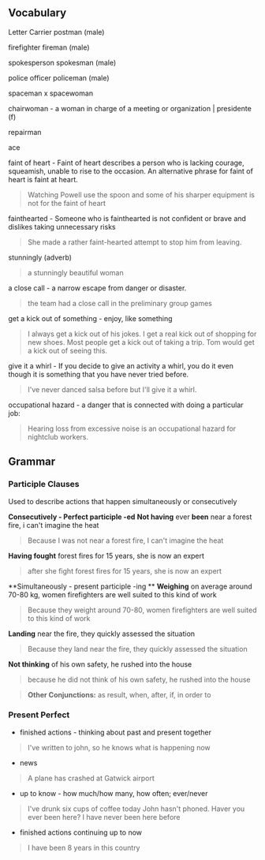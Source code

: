 

## Vocabulary
Letter Carrier
	postman (male)
	
firefighter
	fireman (male)
	
spokesperson
	spokesman (male)
	
police officer
	policeman (male)

spaceman x spacewoman

chairwoman - a woman in charge of a meeting or organization | presidente (f)

repairman 

ace

faint of heart - Faint of heart describes a person who is lacking courage, squeamish, unable to rise to the occasion. An alternative phrase for faint of heart is faint at heart. 
> Watching Powell use the spoon and some of his sharper equipment is not for the faint of heart 

fainthearted - Someone who is fainthearted is not confident or brave and dislikes taking unnecessary risks
> She made a rather faint-hearted attempt to stop him from leaving.

stunningly (adverb)
> a stunningly beautiful woman

a close call - a narrow escape from danger or disaster.
> the team had a close call in the preliminary group games

get a kick out of something - enjoy, like something
> I always get a kick out of his jokes.
> I get a real kick out of shopping for new shoes.
> Most people get a kick out of taking a trip.
> Tom would get a kick out of seeing this.

give it a whirl - If you decide to give an activity a whirl, you do it even though it is something that you have never tried before.
> I've never danced salsa before but I'll give it a whirl.

occupational hazard - a danger that is connected with doing a particular job:
> Hearing loss from excessive noise is an occupational hazard for nightclub workers.


## Grammar 

### Participle Clauses
Used to describe actions that happen simultaneously or consecutively

**Consecutively - Perfect participle -ed** 
**Not having** ever **been** near a forest fire, i can't imagine the heat
>Because I was not near a forest fire, I can't imagine the heat

**Having fought** forest fires for 15 years, she is now an expert
> after she fight forest fires for 15 years, she is now an expert

**Simultaneously - present participle -ing **
**Weighing** on average around 70-80 kg, women firefighters are well suited to this kind of work
> Because they weight around 70-80, women firefighters are well suited to this kind of work

**Landing** near the fire, they quickly assessed the situation
> Because they land near the fire, they quickly assessed the situation

**Not thinking** of his own safety, he rushed into the house
> because he did not think of his own safety, he rushed into the house

> **Other Conjunctions:** as result, when, after, if, in order to

### Present Perfect 
- finished actions - thinking about past and present together
> I've written to john, so he knows what is happening now

- news
> A plane has crashed at Gatwick airport

- up to know - how much/how many, how often; ever/never
> I've drunk six cups of coffee today
> John hasn't phoned.
> Haver you ever been here? I have never been here before

- finished actions continuing up to now
> I have been 8 years in this country
